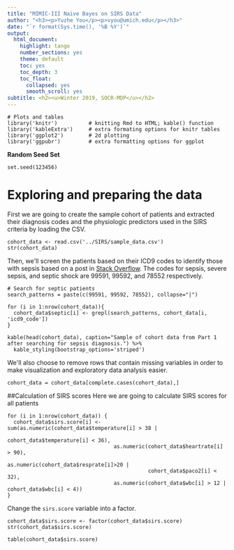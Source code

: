 ```yaml
---
title: "MIMIC-III Naive Bayes on SIRS Data"
author: "<h3><p>Yuzhe You</p><p>vyou@umich.edu</p></h3>"
date: "`r format(Sys.time(), '%B %Y')`"
output:
  html_document:
    highlight: tango
    number_sections: yes
    theme: default
    toc: yes
    toc_depth: 3
    toc_float:
      collapsed: yes
      smooth_scroll: yes
subtitle: <h2><u>Winter 2019, SOCR-MDP</u></h2>
---
```

```{r message=F, warning=F}
# Plots and tables
library('knitr')          # knitting Rmd to HTML; kable() function
library('kableExtra')     # extra formating options for knitr tables
library('ggplot2')        # 2d plotting
library('ggpubr')         # extra formatting options for ggplot
```

**Random Seed Set**
```{r message=F, warning=F}
set.seed(123456)
```

# Exploring and preparing the data
First we are going to create the sample cohort of patients and extracted their diagnosis codes and the physiologic predictors used in the SIRS criteria by loading the CSV.

```{r eval=T, message=F, warning=F}
cohort_data <- read.csv('../SIRS/sample_data.csv')
str(cohort_data)
```

Then, we'll screen the patients based on their ICD9 codes to identify those with sepsis based on a post in <a href=https://stackoverflow.com/questions/50672316/r-test-if-a-string-vector-contains-any-element-of-another-list>Stack Overflow</a>. The codes for sepsis, severe sepsis, and septic shock are 99591, 99592, and 78552 respectively.

```{r eval=T, message=F, warning=F}
# Search for septic patients
search_patterns = paste(c(99591, 99592, 78552), collapse="|")

for (i in 1:nrow(cohort_data)){
  cohort_data$septic[i] <- grepl(search_patterns, cohort_data[i, 'icd9_code'])
}

kable(head(cohort_data), caption="Sample of cohort data from Part 1 after searching for sepsis diagnosis.") %>%
  kable_styling(bootstrap_options='striped')
```


We'll also choose to remove rows that contain missing variables in order to make visualization and exploratory data analysis easier.

```{r eval=T, message=F, warning=F}
cohort_data = cohort_data[complete.cases(cohort_data),]
```



##Calculation of SIRS scores
Here we are going to calculate SIRS scores for all patients

```{r eval=T, message=F, warning=F}
for (i in 1:nrow(cohort_data)) {
  cohort_data$sirs.score[i] <-sum(as.numeric(cohort_data$temperature[i] > 38 | 
                                             cohort_data$temperature[i] < 36),
                                  as.numeric(cohort_data$heartrate[i] > 90),
                                  as.numeric(cohort_data$resprate[i]>20 |
                                             cohort_data$paco2[i] < 32),
                                  as.numeric(cohort_data$wbc[i] > 12 | cohort_data$wbc[i] < 4))
}
```

Change the `sirs.score` variable into a factor.

```{r eval=T, message=F, warning=F}
cohort_data$sirs.score <- factor(cohort_data$sirs.score)
str(cohort_data$sirs.score)
```

```{r eval=T, message=F, warning=F}
table(cohort_data$sirs.score)
```




